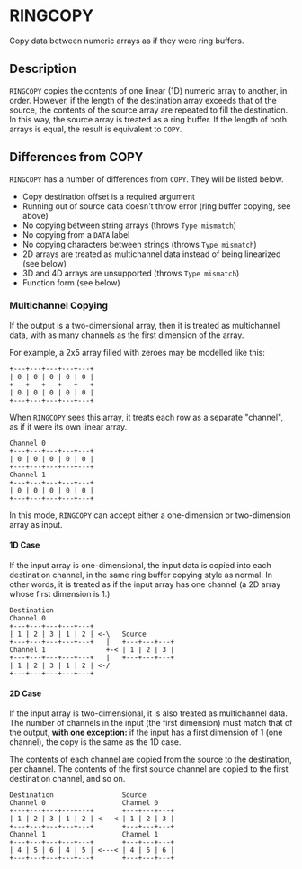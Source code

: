 # RINGCOPY #
Copy data between numeric arrays as if they were ring buffers.

## Description ##
`RINGCOPY` copies the contents of one linear (1D) numeric array to another, in order.
However, if the length of the destination array exceeds that of the source,
the contents of the source array are repeated to fill the destination.
In this way, the source array is treated as a ring buffer.
If the length of both arrays is equal, the result is equivalent to `COPY`.

## Differences from COPY ##
`RINGCOPY` has a number of differences from `COPY`.
They will be listed below.
- Copy destination offset is a required argument
- Running out of source data doesn't throw error (ring buffer copying, see above)
- No copying between string arrays (throws `Type mismatch`)
- No copying from a `DATA` label
- No copying characters between strings (throws `Type mismatch`)
- 2D arrays are treated as multichannel data instead of being linearized (see below)
- 3D and 4D arrays are unsupported (throws `Type mismatch`)
- Function form (see below)

### Multichannel Copying ###
If the output is a two-dimensional array, then it is treated
as multichannel data, with as many channels as the first dimension of
the array.

For example, a 2x5 array filled with zeroes may be modelled like this:

    +---+---+---+---+---+
    | 0 | 0 | 0 | 0 | 0 |
    +---+---+---+---+---+
    | 0 | 0 | 0 | 0 | 0 |
    +---+---+---+---+---+

When `RINGCOPY` sees this array, it treats each row as a separate "channel",
as if it were its own linear array.

    Channel 0
    +---+---+---+---+---+
    | 0 | 0 | 0 | 0 | 0 |
    +---+---+---+---+---+
    Channel 1
    +---+---+---+---+---+
    | 0 | 0 | 0 | 0 | 0 |
    +---+---+---+---+---+

In this mode, `RINGCOPY` can accept either a one-dimension or two-dimension array as input.

#### 1D Case ####
If the input array is one-dimensional, the input data is copied into each destination channel,
in the same ring buffer copying style as normal. In other words, it is treated
as if the input array has one channel (a 2D array whose first dimension is 1.)

    Destination
    Channel 0
    +---+---+---+---+---+
    | 1 | 2 | 3 | 1 | 2 | <-\   Source
    +---+---+---+---+---+   |   +---+---+---+
    Channel 1               +-< | 1 | 2 | 3 |
    +---+---+---+---+---+   |   +---+---+---+
    | 1 | 2 | 3 | 1 | 2 | <-/
    +---+---+---+---+---+

#### 2D Case ####
If the input array is two-dimensional, it is also treated as multichannel data.
The number of channels in the input (the first dimension) must match that of the output,
**with one exception:** if the input has a first dimension of 1 (one channel), the copy
is the same as the 1D case.

The contents of each channel are copied from the source to the destination,
per channel. The contents of the first source channel are copied to
the first destination channel, and so on.

    Destination                 Source
    Channel 0                   Channel 0
    +---+---+---+---+---+       +---+---+---+
    | 1 | 2 | 3 | 1 | 2 | <---< | 1 | 2 | 3 |
    +---+---+---+---+---+       +---+---+---+
    Channel 1                   Channel 1
    +---+---+---+---+---+       +---+---+---+
    | 4 | 5 | 6 | 4 | 5 | <---< | 4 | 5 | 6 |
    +---+---+---+---+---+       +---+---+---+

